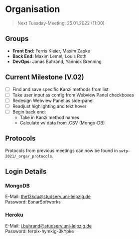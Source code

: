 # Organisation

> Next Tuesday-Meeting: 25.01.2022 (11:00)

## Groups
* **Front End:** Ferris Kleier, Maxim Zapke
* **Back End:** Maxim Lemel, Louis Roth
* **DevOps:** Jonas Buhrand, Yannick Brenning

## Current Milestone (V.02)
- [ ] Find and save specific Kanzi methods from list
- [ ] Take user input as config from Webview Panel checkboxes
- [ ] Redesign Webview Panel as side-panel
- [ ] Readjust highlighting and text hover
- [ ] Begin back end:
  * Take in Kanzi method names
  * Calculate w/ data from .CSV (Mongo-DB)

## Protocols
Protocols from previous meetings can now be found in `swtp-2021/_orga/_protocols`.

## Login Details
### MongoDB
E-Mail: the13kdu@studserv.uni-leipzig.de \
Password: EonarSoftworks

### Heroku
E-Mail: j.buhrand@studserv.uni-leipzig.de \
Password: ferpix-hymkig-3kYpke
